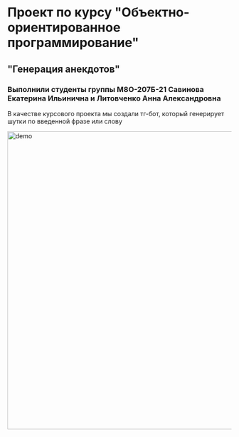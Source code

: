 # Проект по курсу "Объектно-ориентированное программирование"
## "Генерация анекдотов"
### Выполнили студенты группы М8О-207Б-21 Савинова Екатерина Ильинична и Литовченко Анна Александровна

В качестве курсового проекта мы создали тг-бот, который генерирует шутки по введенной фразе или слову  

<img width="669" alt="demo" src="https://user-images.githubusercontent.com/90084820/212442600-a06371ef-d0bf-4050-83ca-261af601caf5.png">  
